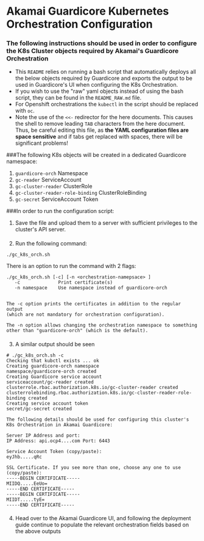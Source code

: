 # Akamai Guardicore Kubernetes Orchestration Configuration

### The following instructions should be used in order to configure the K8s Cluster objects required by Akamai's Guardicore Orchestration 
* This `README` relies on running a bash script that automatically deploys all the below objects required by Guardicore and exports the output to be used in Guardicore's UI when configuring the K8s Orchestration.
* If you wish to use the "raw" yaml objects instead of using the bash script, they can be found in the `README_RAW.md` file.
* For Openshift orchestrations the `kubectl` in the script should be replaced with `oc`.
* Note the use of the `<<-` redirector for the here documents. This causes the shell to remove leading `TAB` characters from the here document. Thus, be careful editing this file, as __the YAML configuration files are space sensitive__ and if tabs get replaced with spaces, there will be significant problems!

###The following K8s objects will be created in a dedicated Guardicore namespace:
1. `guardicore-orch` Namespace
2. `gc-reader` ServiceAccount
3. `gc-cluster-reader` ClusterRole
4. `gc-cluster-reader-role-binding` ClusterRoleBinding
5. `gc-secret` ServiceAccount Token


###In order to run the configuration script:

1. Save the file and upload them to a server with sufficient privileges to the cluster's API server.
####
2. Run the following command:
```buildoutcfg
./gc_k8s_orch.sh
```
There is an option to run the command with 2 flags:
```buildoutcfg
./gc_k8s_orch.sh [-c] [-n <orchestration-namepsace> ]
   -c              Print certificate(s)
   -n namespace    Use namespace instead of guardicore-orch


The -c option prints the certificates in addition to the regular output 
(which are not mandatory for orchestration configuration).

The -n option allows changing the orchestration namespace to something
other than "guardicore-orch" (which is the default).
```
####
3. A similar output should be seen
```buildoutcfg
# ./gc_k8s_orch.sh -c
Checking that kubctl exists ... ok
Creating guardicore-orch namespace
namespace/guardicore-orch created
Creating Guardicore service account
serviceaccount/gc-reader created
clusterrole.rbac.authorization.k8s.io/gc-cluster-reader created
clusterrolebinding.rbac.authorization.k8s.io/gc-cluster-reader-role-binding created
Creating service account token
secret/gc-secret created

The following details should be used for configuring this cluster's K8s Orchestration in Akamai Guardicore:

Server IP Address and port:
IP Address: api.ocp4....com Port: 6443

Service Account Token (copy/paste):
eyJhb.....qRc

SSL Certificate. If you see more than one, choose any one to use (copy/paste):
-----BEGIN CERTIFICATE-----
MIIDQ.....EeUo=
-----END CERTIFICATE-----
-----BEGIN CERTIFICATE-----
MIIDT.....tyE=
-----END CERTIFICATE-----
```
####
4. Head over to the Akamai Guardicore UI, and following the deployment guide continue to populate the relevant orchestration fields based on the above outputs

